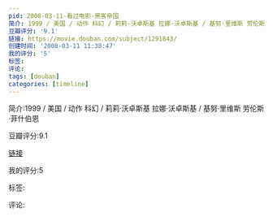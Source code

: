 ```yaml
---
pid: 2008-03-11-看过电影-黑客帝国
简介: 1999 / 美国 / 动作 科幻 / 莉莉·沃卓斯基 拉娜·沃卓斯基 / 基努·里维斯 劳伦斯·菲什伯恩
豆瓣评分: '9.1'
链接: https://movie.douban.com/subject/1291843/
创建时间: '2008-03-11 11:38:47'
我的评分: '5'
标签:
评论:
tags: [douban]
categories: [timeline]
---
```

简介:1999 / 美国 / 动作 科幻 / 莉莉·沃卓斯基 拉娜·沃卓斯基 / 基努·里维斯 劳伦斯·菲什伯恩

豆瓣评分:9.1

[链接](https://movie.douban.com/subject/1291843/)

我的评分:5

标签:

评论:

